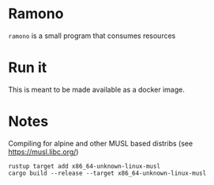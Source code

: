 # Ramono

```ramono``` is a small program that consumes resources

# Run it

This is meant to be made available as a docker image.

# Notes

Compiling for alpine and other MUSL based distribs (see https://musl.libc.org/)

```
rustup target add x86_64-unknown-linux-musl
cargo build --release --target x86_64-unknown-linux-musl
```
